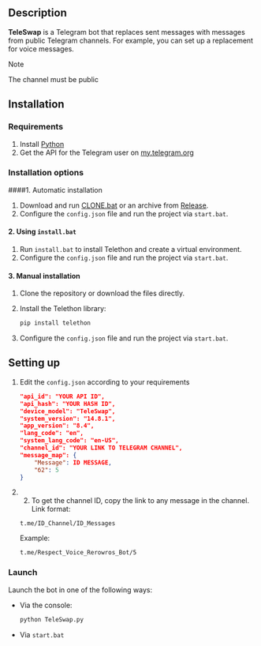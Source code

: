 
## Description
**TeleSwap** is a Telegram bot that replaces sent messages with messages from public Telegram channels. For example, you can set up a replacement for voice messages.

> [!NOTE]
> The channel must be public

## Installation

### Requirements
1. Install [Python](https://www.python.org/downloads/)
2. Get the API for the Telegram user on [my.telegram.org ](https://my.telegram.org/auth)

### Installation options

####1. Automatic installation
1. Download and run [CLONE.bat](https://github.com/Rerowros/TeleSwap/releases/download/Main/CLONE.bat) or an archive from [Release](https://github.com/Rerowros/TeleSwap/releases/tag/Main).
2. Configure the `config.json` file and run the project via `start.bat`.

    
#### 2. Using `install.bat`
1. Run `install.bat` to install Telethon and create a virtual environment.
2. Configure the `config.json` file and run the project via `start.bat`.

#### 3. Manual installation
1. Clone the repository or download the files directly.
2. Install the Telethon library:
   ```bash
   pip install telethon
   ```
   
3. Configure the `config.json` file and run the project via `start.bat`.

## Setting up
1. Edit the `config.json` according to your requirements
    ```json
    "api_id": "YOUR API ID",
    "api_hash": "YOUR HASH ID",
    "device_model": "TeleSwap",
    "system_version": "14.8.1",
    "app_version": "8.4",
    "lang_code": "en",
    "system_lang_code": "en-US",
    "channel_id": "YOUR LINK TO TELEGRAM CHANNEL", 
    "message_map": {  
        "Message": ID MESSAGE,
        "б2": 5
    }
    ```
2. 2. To get the channel ID, copy the link to any message in the channel. Link format:
   ```
   t.me/ID_Channel/ID_Messages
   ```

   Example:
   ```
   t.me/Respect_Voice_Rerowros_Bot/5
   ```

### Launch
Launch the bot in one of the following ways:
- Via the console:
  ```bash
  python TeleSwap.py
  ```
- Via `start.bat`
